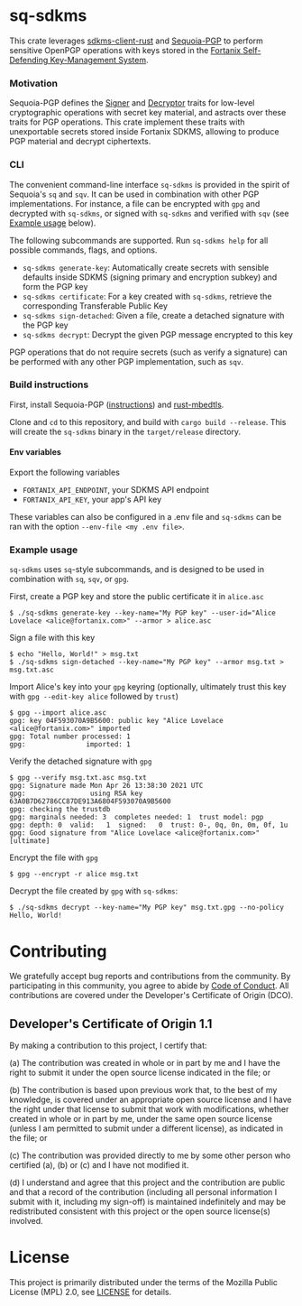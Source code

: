 # sq-sdkms

This crate leverages [sdkms-client-rust][sdkms-client-rust] and
[Sequoia-PGP][Sequoia] to perform sensitive OpenPGP operations with keys stored
in the [Fortanix Self-Defending Key-Management System][SDKMS].

### Motivation

Sequoia-PGP defines the [Signer][sequoia::Signer] and
[Decryptor][sequoia::Decryptor] traits for low-level cryptographic operations
with secret key material, and astracts over these traits for PGP operations.
This crate implement these traits with unexportable secrets stored inside
Fortanix SDKMS, allowing to produce PGP material and decrypt ciphertexts.

### CLI

The convenient command-line interface `sq-sdkms` is provided in the
spirit of Sequoia's `sq` and `sqv`. It can be used in combination with
other PGP implementations. For instance, a file can be
encrypted with `gpg` and decrypted with `sq-sdkms`, or signed with `sq-sdkms`
and verified with `sqv` (see [Example usage](#example-usage) below).

The following subcommands are supported. Run `sq-sdkms help` for all possible
commands, flags, and options.

- `sq-sdkms generate-key`: Automatically create secrets with sensible defaults
  inside SDKMS (signing primary and encryption subkey) and form the PGP key
- `sq-sdkms certificate`: For a key created with `sq-sdkms`, retrieve the
  corresponding Transferable Public Key
- `sq-sdkms sign-detached`: Given a file, create a detached signature with the PGP key
- `sq-sdkms decrypt`: Decrypt the given PGP message encrypted to this key

PGP operations that do not require secrets (such as verify a signature) can be
performed with any other PGP implementation, such as `sqv`.

### Build instructions

First, install Sequoia-PGP ([instructions][instructions-sequoia]) and
[rust-mbedtls][rust-mbedtls].

Clone and `cd` to this repository, and build with `cargo build
--release`. This will create the `sq-sdkms` binary in the `target/release`
directory.

#### Env variables

Export the following variables

- `FORTANIX_API_ENDPOINT`, your SDKMS API endpoint
- `FORTANIX_API_KEY`, your app's API key

These variables can also be configured in a .env file and `sq-sdkms` can be ran with the option `--env-file <my .env file>`.

### Example usage

`sq-sdkms` uses `sq`-style subcommands, and is designed to be used in
combination with `sq`, `sqv`, or `gpg`.

First, create a PGP key and store the public certificate it in `alice.asc`
```
$ ./sq-sdkms generate-key --key-name="My PGP key" --user-id="Alice Lovelace <alice@fortanix.com>" --armor > alice.asc
```
Sign a file with this key
```
$ echo "Hello, World!" > msg.txt
$ ./sq-sdkms sign-detached --key-name="My PGP key" --armor msg.txt > msg.txt.asc
```
Import Alice's key into your `gpg` keyring (optionally, ultimately trust this
key with `gpg --edit-key alice` followed by `trust`)
```
$ gpg --import alice.asc
gpg: key 04F593070A9B5600: public key "Alice Lovelace <alice@fortanix.com>" imported
gpg: Total number processed: 1
gpg:               imported: 1
```

Verify the detached signature with `gpg`
```
$ gpg --verify msg.txt.asc msg.txt
gpg: Signature made Mon Apr 26 13:38:30 2021 UTC
gpg:                using RSA key 63A0B7D62786CC87DE913A6804F593070A9B5600
gpg: checking the trustdb
gpg: marginals needed: 3  completes needed: 1  trust model: pgp
gpg: depth: 0  valid:   1  signed:   0  trust: 0-, 0q, 0n, 0m, 0f, 1u
gpg: Good signature from "Alice Lovelace <alice@fortanix.com>" [ultimate]
```

Encrypt the file with `gpg`
```
$ gpg --encrypt -r alice msg.txt
```

Decrypt the file created by `gpg` with `sq-sdkms`:
```
$ ./sq-sdkms decrypt --key-name="My PGP key" msg.txt.gpg --no-policy
Hello, World!
```

# Contributing

We gratefully accept bug reports and contributions from the community.
By participating in this community, you agree to abide by [Code of Conduct](./CODE_OF_CONDUCT.md).
All contributions are covered under the Developer's Certificate of Origin (DCO).

## Developer's Certificate of Origin 1.1

By making a contribution to this project, I certify that:

(a) The contribution was created in whole or in part by me and I
have the right to submit it under the open source license
indicated in the file; or

(b) The contribution is based upon previous work that, to the best
of my knowledge, is covered under an appropriate open source
license and I have the right under that license to submit that
work with modifications, whether created in whole or in part
by me, under the same open source license (unless I am
permitted to submit under a different license), as indicated
in the file; or

(c) The contribution was provided directly to me by some other
person who certified (a), (b) or (c) and I have not modified
it.

(d) I understand and agree that this project and the contribution
are public and that a record of the contribution (including all
personal information I submit with it, including my sign-off) is
maintained indefinitely and may be redistributed consistent with
this project or the open source license(s) involved.

# License

This project is primarily distributed under the terms of the Mozilla Public License (MPL) 2.0, see [LICENSE](./LICENSE) for details.

[instructions-sequoia]: https://docs.sequoia-pgp.org/sequoia_guide/chapter_00/index.html
[rust-mbedtls]: https://github.com/fortanix/rust-mbedtls
[Sequoia]: https://sequoia-pgp.org/
[sequoia::Signer]: https://docs.sequoia-pgp.org/sequoia_openpgp/crypto/trait.Signer.html
[sequoia::Decryptor]: https://docs.sequoia-pgp.org/sequoia_openpgp/crypto/trait.Decryptor.html
[sdkms-client-rust]: https://github.com/fortanix/sdkms-client-rust
[SDKMS]: https://fortanix.com/products/data-security-manager/sdkms
